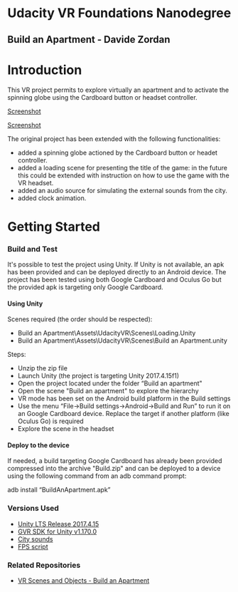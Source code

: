 # Udacity VR Foundations Nanodegree
## Build an Apartment - Davide Zordan

# Introduction 
This VR project permits to explore virtually an apartment and to activate the spinning globe using the Cardboard button or headset controller.

[Screenshot](Screenshot.jpg)

[Screenshot](Screenshot-1.jpg)

The original project has been extended with the following functionalities:
- added a spinning globe actioned by the Cardboard button or headet controller.
- added a loading scene for presenting the title of the game: in the future this could be extended with instruction on how to use the game with the VR headset.
- added an audio source for simulating the external sounds from the city.
- added clock animation.

# Getting Started

### Build and Test
It's possible to test the project using Unity. If Unity is not available, an apk has been provided and can be deployed directly to an Android device.
The project has been tested using both Google Cardboard and Oculus Go but the provided apk is targeting only Google Cardboard.

#### Using Unity
Scenes required (the order should be respected): 
- Build an Apartment\Assets\UdacityVR\Scenes\Loading.Unity
- Build an Apartment\Assets\UdacityVR\Scenes\Build an Apartment.unity

Steps:
- Unzip the zip file
- Launch Unity (the project is targeting Unity 2017.4.15f1)
- Open the project located under the folder “Build an apartment"
- Open the scene "Build an apartment" to explore the hierarchy
- VR mode has been set on the Android build platform in the Build settings
- Use the menu “File->Build settings->Android->Build and Run” to run it on an Google Cardboard device. Replace the target if another platform (like Oculus Go) is required
- Explore the scene in the headset

#### Deploy to the device
If needed, a build targeting Google Cardboard has already been provided compressed into the archive "Build.zip" and can be deployed to a device using the following command from an adb command prompt:

adb install “BuildAnApartment.apk”

### Versions Used
- [Unity LTS Release 2017.4.15](https://unity3d.com/unity/qa/lts-releases?version=2017.4)
- [GVR SDK for Unity v1.170.0](https://github.com/googlevr/gvr-unity-sdk/releases/tag/v1.170.0)
- [City sounds](https://freesound.org/people/blaukreuz/sounds/252698/)
- [FPS script](http://wiki.unity3d.com/index.php/FramesPerSecond)

### Related Repositories
- [VR Scenes and Objects - Build an Apartment](https://github.com/udacity/VR-Scenes-and-Objects_Build-an-Apartment)
